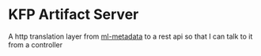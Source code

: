 # KFP Artifact Server

A http translation layer from [ml-metadata] to a rest api so
that I can talk to it from a controller

[ml-metadata]: https://github.com/google/ml-metadata
